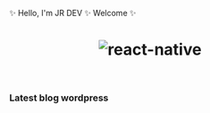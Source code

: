 ✨  Hello, I'm JR DEV ✨  Welcome ✨ 
<br />
<h1 align="center">
  <img src="https://i.ibb.co/tqDN1h1/react-native.gif" alt="react-native" border="0">
</h1>
<br />


### Latest blog wordpress
<!-- WORDPRESS:START -->
<!-- WORDPRESS:END -->

